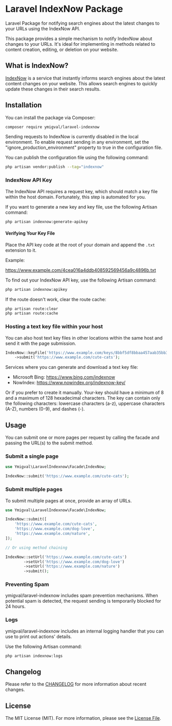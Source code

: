 # Laravel IndexNow Package

Laravel Package for notifying search engines about the latest changes to your URLs using the IndexNow API.

This package provides a simple mechanism to notify IndexNow about changes to your URLs. It's ideal for implementing in methods related to content creation, editing, or deletion on your website.


## What is IndexNow?

[IndexNow](https://www.indexnow.org) is a service that instantly informs search engines about the latest content changes on your website. This allows search engines to quickly update these changes in their search results.


## Installation

You can install the package via Composer:

```bash
composer require ymigval/laravel-indexnow
```


Sending requests to IndexNow is currently disabled in the local environment. To enable request sending in any environment, set the "ignore_production_environment" property to true in the configuration file.

You can publish the configuration file using the following command:

```bash
php artisan vendor:publish --tag="indexnow"
```

### IndexNow API Key

The IndexNow API requires a request key, which should match a key file within the host domain. Fortunately, this step is automated for you.

If you want to generate a new key and key file, use the following Artisan command:

```bash
php artisan indexnow:generate-apikey
```


#### Verifying Your Key File

Place the API key code at the root of your domain and append the `.txt` extension to it.

Example:

https://www.example.com/4cea016a4ddb408592569456a9c4896b.txt


To find out your IndexNow API key, use the following Artisan command:


```bash
php artisan indexnow:apikey
```

If the route doesn't work, clear the route cache:


```bash
php artisan route:clear
php artisan route:cache
```

### Hosting a text key file within your host

You can also host text key files in other locations within the same host and send it with the page submission.

```php
IndexNow::keyFile('https://www.example.com/keys/8bbf5df8bbaa457aab35bb3ccbb99aec.txt')
    ->submit('https://www.example.com/cute-cats');
```

Services where you can generate and download a text key file:

- Microsoft Bing: https://www.bing.com/indexnow
- NowIndex: https://www.nowindex.org/indexnow-key/

Or if you prefer to create it manually. Your-key should have a minimum of 8 and a maximum of 128 hexadecimal characters. The key can contain only the following characters: lowercase characters (a-z), uppercase characters (A-Z), numbers (0-9), and dashes (-).

## Usage
You can submit one or more pages per request by calling the facade and passing the URL(s) to the submit method.

### Submit a single page
```php
use Ymigval\LaravelIndexnow\Facade\IndexNow;

IndexNow::submit('https://www.example.com/cute-cats');
```

### Submit multiple pages
To submit multiple pages at once, provide an array of URLs.

```php
use Ymigval\LaravelIndexnow\Facade\IndexNow;

IndexNow::submit([
    'https://www.example.com/cute-cats',
    'https://www.example.com/dog-love',
    'https://www.example.com/nature',
]);

// Or using method chaining

IndexNow::setUrl('https://www.example.com/cute-cats')
        ->setUrl('https://www.example.com/dog-love')
        ->setUrl('https://www.example.com/nature')
        ->submit();
```


### Preventing Spam
ymigval/laravel-indexnow includes spam prevention mechanisms. When potential spam is detected, the request sending is temporarily blocked for 24 hours.


### Logs
ymigval/laravel-indexnow includes an internal logging handler that you can use to print out actions' details.

Use the following Artisan command:

```bash
php artisan indexnow:logs
```


## Changelog
Please refer to the [CHANGELOG](CHANGELOG.md) for more information about recent changes.



## License
The MIT License (MIT). For more information, please see the [License File](LICENSE).
